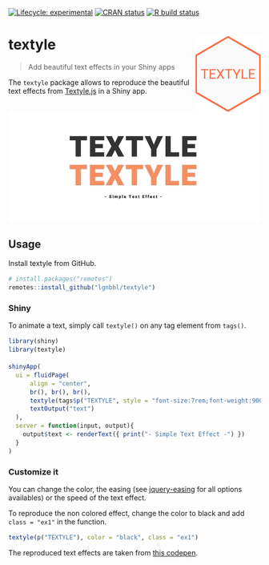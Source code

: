 
<!-- README.md is generated from README.Rmd. Please edit that file -->

<!-- badges: start -->

[![Lifecycle:
experimental](https://img.shields.io/badge/lifecycle-experimental-orange.svg)](https://www.tidyverse.org/lifecycle/#experimental)
[![CRAN
status](https://www.r-pkg.org/badges/version/textyle)](https://CRAN.R-project.org/package=textyle)
[![R build
status](https://github.com/lgnbhl/textyle/workflows/R-CMD-check/badge.svg)](https://github.com/lgnbhl/textyle/actions)
<!-- badges: end -->

# textyle <img src="man/figures/logo.png" align="right" />

> Add beautiful text effects in your Shiny apps

The `textyle` package allows to reproduce the beautiful text effects
from [Textyle.js](https://github.com/mycreatesite/Textyle.js/) in a
Shiny app.

![](man/figures/textyle_example.gif)

## Usage

Install textyle from GitHub.

``` r
# install.packages("remotes")
remotes::install_github("lgnbhl/textyle")
```

### Shiny

To animate a text, simply call `textyle()` on any tag element from
`tags()`.

``` r
library(shiny)
library(textyle)
 
shinyApp(
  ui = fluidPage(
      align = "center",
      br(), br(), br(),
      textyle(tags$p("TEXTYLE", style = "font-size:7rem;font-weight:900;")),
      textOutput("text")
  ),
  server = function(input, output){
    output$text <- renderText({ print("- Simple Text Effect -") })
  }
)
```

### Customize it

You can change the color, the easing (see
[jquery-easing](http://gsgd.co.uk/sandbox/jquery/easing/) for all
options availables) or the speed of the text effect.

To reproduce the non colored effect, change the color to black and add
`class = "ex1"` in the function.

``` r
textyle(p("TEXTYLE"), color = "black", class = "ex1")
```

The reproduced text effects are taken from [this
codepen](https://codepen.io/mycreatesite/pen/vvpmgy).
